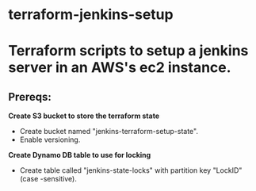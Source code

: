 # terraform-jenkins-setup

# Terraform scripts to setup a jenkins server in an AWS's ec2 instance. 

## Prereqs:

**Create S3 bucket to store the terraform state**

* Create bucket named "jenkins-terraform-setup-state".
* Enable versioning.

**Create Dynamo DB table to use for locking**

* Create table called "jenkins-state-locks" with partition key "LockID" (case -sensitive).